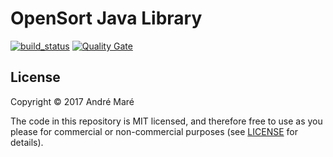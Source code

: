 # OpenSort Java Library

[![build_status](https://travis-ci.org/Code2Bits/OpenSort.svg?branch=master)](https://travis-ci.org/Code2Bits/OpenSort) [![Quality Gate](https://sonarcloud.io/api/badges/gate?key=com.code2bits.opensort:multi)](https://sonarcloud.io/dashboard?id=com.code2bits.opensort%3Amulti)

## License

Copyright © 2017 André Maré

The code in this repository is MIT licensed, and therefore free to use as you
please for commercial or non-commercial purposes (see [LICENSE](LICENSE) for
details).

